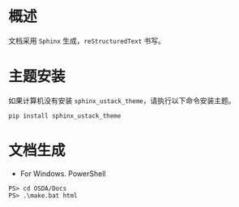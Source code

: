 # 概述

文档采用 `Sphinx` 生成，`reStructuredText` 书写。

# 主题安装

如果计算机没有安装 `sphinx_ustack_theme`，请执行以下命令安装主题。

```
pip install sphinx_ustack_theme
```

# 文档生成

* For Windows. PowerShell

```
PS> cd OSDA/Docs
PS> .\make.bat html
```